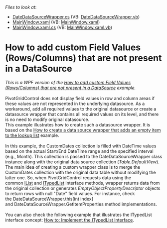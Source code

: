 <!-- default file list -->
*Files to look at*:

* [DateDataSourceWrapper.cs](./CS/WpfApplication1/DateDataSourceWrapper.cs) (VB: [DateDataSourceWrapper.vb](./VB/WpfApplication1/DateDataSourceWrapper.vb))
* [MainWindow.xaml](./CS/WpfApplication1/MainWindow.xaml) (VB: [MainWindow.xaml](./VB/WpfApplication1/MainWindow.xaml))
* [MainWindow.xaml.cs](./CS/WpfApplication1/MainWindow.xaml.cs) (VB: [MainWindow.xaml.vb](./VB/WpfApplication1/MainWindow.xaml.vb))
<!-- default file list end -->
# How to add custom Field Values (Rows/Columns) that are not present in a DataSource


<em>This is a WPF version of the <a href="https://www.devexpress.com/Support/Center/p/E4493">How to add custom Field Values (Rows/Columns) that are not present in a DataSource</a> example.</em><br><br>PivotGridControl does not display field values in row and column areas if these values are not represented in the underlying datasource. As a workaround, add all required values to the original datasource or create a datasource wrapper that contains all required values on its level, and there is no need to modify original datasource. <br>This example illustrates how to create such a datasource wrapper. It is based on the <a href="https://www.devexpress.com/Support/Center/p/E1180">How to create a data source wrapper that adds an empty item to the lookup list</a> example.<br><br>In this example, the CustomDates collection is filled with DateTime values based on the actual Start/End DateTime range and the specified interval (e.g., Month). This collection is passed to the DateDataSourceWrapper class instance along with the original data source collection (<em>Table.DefaultView</em>). The main idea of creating a custom wrapper class is to merge the CustomDates collection with the original data table without modifying the latter one. So, when PivotGridControl requests data using the common <a href="https://msdn.microsoft.com/en-us/library/system.collections.ilist(v=vs.110).aspx">IList</a> and <a href="https://msdn.microsoft.com/en-us/library/system.componentmodel.itypedlist(v=vs.110).aspx">ITypedList</a> interface methods, wrapper returns data from the original collection or generates <em>EmptyObjectPropertyDescriptor</em> objects to return rows with null "Date" field values. For instance, check the DateDataSourceWrapper.this[int index] and DateDataSourceWrapper.GetItemProperties method implementations.<br><br>You can also check the following example that illustrates the ITypedList interface concept: <a href="https://docs.microsoft.com/en-us/dotnet/framework/winforms/how-to-implement-the-itypedlist-interface">How to: Implement the ITypedList Interface</a>.

<br/>


